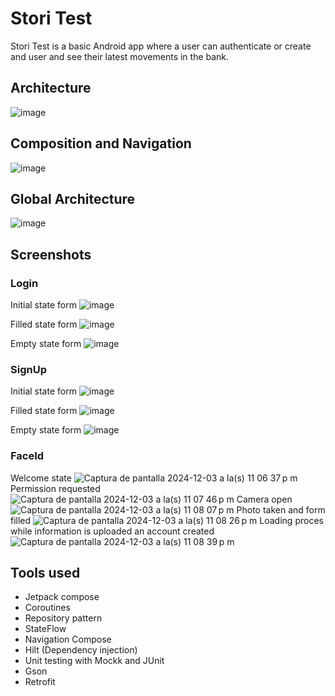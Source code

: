 # Stori Test
Stori Test is a basic Android app where a user can authenticate or create and user and see their latest movements in the bank.

## Architecture

![image](https://github.com/user-attachments/assets/b2e9e7d7-a269-4986-b5ca-92f0e96733ae)

## Composition and Navigation

![image](https://github.com/user-attachments/assets/d157f891-ccac-4510-88b8-2e1c9726a618)

## Global Architecture

![image](https://github.com/user-attachments/assets/9c2c59b7-a684-41e2-bba0-3db88f2236eb)

## Screenshots
### Login
Initial state form
![image](https://github.com/user-attachments/assets/b35cb497-adb9-4b90-992e-5dee4e42da2b)

Filled state form
![image](https://github.com/user-attachments/assets/f2948be6-060a-4b83-a94e-71db3b8e8699)

Empty state form
![image](https://github.com/user-attachments/assets/7a0f1267-1ddf-42ef-909e-c1cd0828bbdd)

### SignUp
Initial state form
![image](https://github.com/user-attachments/assets/efdd42e2-a727-4f27-ac8f-ea7537685886)

Filled state form
![image](https://github.com/user-attachments/assets/baff5ad6-fa03-41b2-bc35-83436172586c)

Empty state form
![image](https://github.com/user-attachments/assets/a9e012a7-7893-475e-90e6-3fd558b3e6d0)

### FaceId
Welcome state
![Captura de pantalla 2024-12-03 a la(s) 11 06 37 p m](https://github.com/user-attachments/assets/84afba1a-6588-41a2-a981-b9331f05e9a5)
Permission requested
![Captura de pantalla 2024-12-03 a la(s) 11 07 46 p m](https://github.com/user-attachments/assets/c650049d-cda0-46a8-9b9c-5fc51be90d27)
Camera open
![Captura de pantalla 2024-12-03 a la(s) 11 08 07 p m](https://github.com/user-attachments/assets/1bee813e-3804-4d2b-879a-17cdafd2c7c6)
Photo taken and form filled
![Captura de pantalla 2024-12-03 a la(s) 11 08 26 p m](https://github.com/user-attachments/assets/70a004a3-93d2-45a0-91b5-84c9d7249dca)
Loading proces while information is uploaded an account created
![Captura de pantalla 2024-12-03 a la(s) 11 08 39 p m](https://github.com/user-attachments/assets/f6c638c0-722b-451c-898a-45ce34f4aa00)

## Tools used

* Jetpack compose
* Coroutines
* Repository pattern
* StateFlow
* Navigation Compose
* Hilt (Dependency injection)
* Unit testing with Mockk and JUnit
* Gson
* Retrofit


